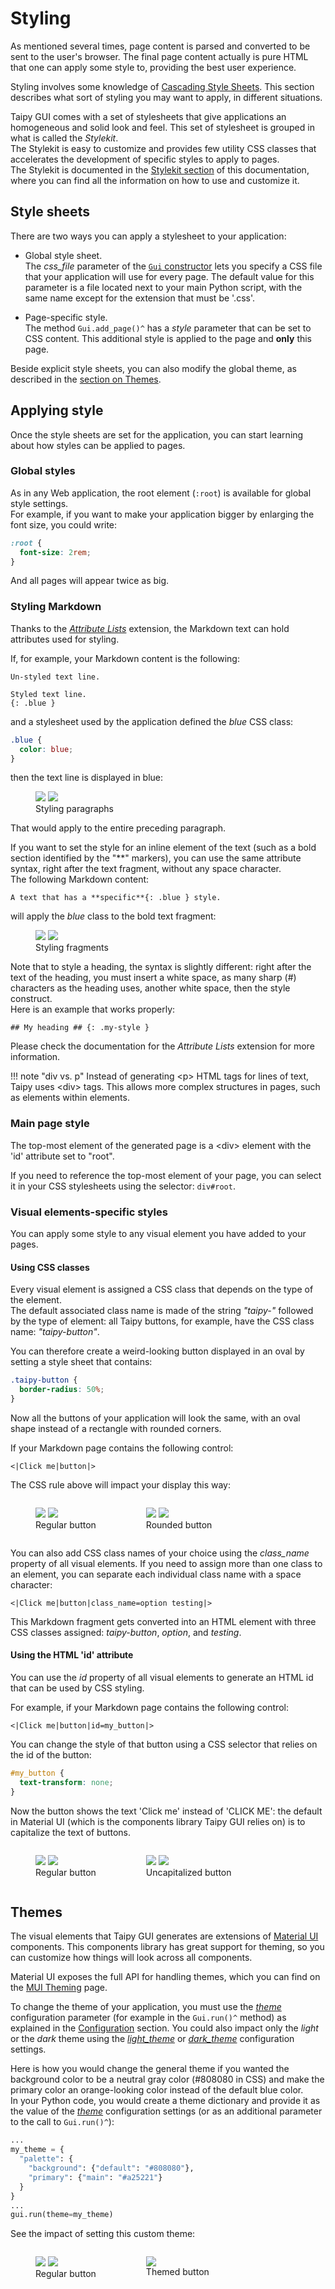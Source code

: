 # Styling

As mentioned several times, page content is parsed and converted to be sent
to the user's browser. The final page content actually is pure HTML that one can apply
some style to, providing the best user experience.

Styling involves some knowledge of [Cascading Style Sheets](https://www.w3.org/Style/CSS/).
This section describes what sort of styling you may want to apply, in different situations.

Taipy GUI comes with a set of stylesheets that give applications an homogeneous and solid
look and feel. This set of stylesheet is grouped in what is called the *Stylekit*.<br/>
The Stylekit is easy to customize and provides few utility CSS classes that accelerates the
development of specific styles to apply to pages.<br/>
The Stylekit is documented in the [Stylekit section](stylekit.md) of this documentation,
where you can find all the information on how to use and customize it.

## Style sheets

There are two ways you can apply a stylesheet to your application:

- Global style sheet.<br/>
  The *css_file* parameter of the [`Gui` constructor](Gui.__init__()^) lets you specify a CSS file
  that your application will use for every page. The default value for this parameter is a file
  located next to your main Python script, with the same name except for the extension that must be
  '.css'.

- Page-specific style.<br/>
  The method `Gui.add_page()^` has a *style* parameter that can be set to CSS content.
  This additional style is applied to the page and **only** this page.

Beside explicit style sheets, you can also modify the global theme, as
described in the [section on Themes](#themes).

## Applying style

Once the style sheets are set for the application, you can start learning about
how styles can be applied to pages.

### Global styles

As in any Web application, the root element (`:root`) is available for global
style settings.<br/>
For example, if you want to make your application bigger by enlarging the
font size, you could write:
```css
:root {
  font-size: 2rem;
}
```
And all pages will appear twice as big.


### Styling Markdown

Thanks to the [*Attribute Lists*](https://python-markdown.github.io/extensions/attr_list/)
extension, the Markdown text can hold attributes used for styling.

If, for example, your Markdown content is the following:
```
Un-styled text line.

Styled text line.
{: .blue }
```

and a stylesheet used by the application defined the *blue* CSS class:
```css
.blue {
  color: blue;
}
```
then the text line is displayed in blue:

<figure>
  <img src="attribute-para-d.png" class="visible-dark" />
  <img src="attribute-para-l.png" class="visible-light"/>
  <figcaption>Styling paragraphs</figcaption>
</figure>

That would apply to the entire preceding paragraph.

If you want to set the style for an inline element of the text (such as a
bold section identified by the "\*\*" markers), you can use the same
attribute syntax, right after the text fragment, without any space
character.<br/>
The following Markdown content:
```
A text that has a **specific**{: .blue } style.
```
will apply the *blue* class to the bold text fragment:
<figure>
  <img src="attribute-fragment-d.png" class="visible-dark" />
  <img src="attribute-fragment-l.png" class="visible-light"/>
  <figcaption>Styling fragments</figcaption>
</figure>

Note that to style a heading, the syntax is slightly different: right after the text of the heading,
you must insert a white space, as many sharp (#) characters as the heading uses, another white
space, then the style construct.<br/>
Here is an example that works properly:
```
## My heading ## {: .my-style }
```

Please check the documentation for the *Attribute Lists* extension for more information.

!!! note "div vs. p"
    Instead of generating &lt;p&gt; HTML tags for lines of text, Taipy
    uses &lt;div&gt; tags. This allows more complex structures in pages,
    such as elements within elements.

### Main page style

The top-most element of the generated page is a &lt;div&gt; element with
the 'id' attribute set to "root".

If you need to reference the top-most element of your page, you 
can select it in your CSS stylesheets using the selector: `div#root`.

### Visual elements-specific styles

You can apply some style to any visual element you have added to
your pages.

#### Using CSS classes

Every visual element is assigned a CSS class that depends on the type
of the element.<br/>
The default associated class name is made of the string *"taipy-"* followed
by the type of element: all Taipy buttons, for example, have the CSS
class name: *"taipy-button"*.

You can therefore create a weird-looking button displayed in an
oval by setting a style sheet that contains:
```css
.taipy-button {
  border-radius: 50%;
}
```
Now all the buttons of your application will look the same, with an oval
shape instead of a rectangle with rounded corners.

If your Markdown page contains the following control:
```
<|Click me|button|>
```

The CSS rule above will impact your display this way:

<div style="display: flex">
  <figure>
    <img src="../images/regular-button-d.png" class="visible-dark" />
    <img src="../images/regular-button-l.png" class="visible-light" />
    <figcaption>Regular button</figcaption>
    </figure>
  <figure>
    <img src="../images/rounded-button-d.png" class="visible-dark" />
    <img src="../images/rounded-button-l.png" class="visible-light" />
    <figcaption>Rounded button</figcaption>
    </figure>
  </div>

You can also add CSS class names of your choice using the *class_name*
property of all visual elements. If you need to assign more than one
class to an element, you can separate each individual class name with
a space character:
```
<|Click me|button|class_name=option testing|>
```
This Markdown fragment gets converted into an HTML element with three CSS classes
assigned: *taipy-button*, *option*, and *testing*.

#### Using the HTML 'id' attribute

You can use the *id* property of all visual elements to generate an
HTML id that can be used by CSS styling.

For example, if your Markdown page contains the following control:

```
<|Click me|button|id=my_button|>
```

You can change the style of that button using a CSS selector that
relies on the id of the button:
```css
#my_button {
  text-transform: none;
}
```
Now the button shows the text 'Click me' instead of 'CLICK ME': the default
in Material UI (which is the components library Taipy GUI relies on) is to
capitalize the text of buttons.

<div style="display: flex">
  <figure>
    <img src="../images/regular-button-d.png" class="visible-dark" />
    <img src="../images/regular-button-l.png" class="visible-light" />
    <figcaption>Regular button</figcaption>
    </figure>
  <figure>
    <img src="../images/no-case-button-d.png" class="visible-dark" />
    <img src="../images/no-case-button-l.png" class="visible-light" />
    <figcaption>Uncapitalized button</figcaption>
    </figure>
  </div>


## Themes

The visual elements that Taipy GUI generates are extensions of
[Material UI](https://mui.com/) components. This components library has great
support for theming, so you can customize how things will look across all components.

Material UI exposes the full API for handling themes, which you can find
on the [MUI Theming](https://mui.com/customization/theming/) page.

To change the theme of your application, you must use the [*theme*](../configuration.md#p-theme)
configuration parameter (for example in the `Gui.run()^` method) as explained in the
[Configuration](../configuration.md) section. You could also impact only the *light*
or the *dark* theme using the [*light_theme*](../configuration.md#p-light_theme) or
[*dark_theme*](../configuration.md#p-dark_theme) configuration settings.

Here is how you would change the general theme if you wanted the background
color to be a neutral gray color (#808080 in CSS) and make the primary color
an orange-looking color instead of the default blue color.<br/>
In your Python code, you would create a theme dictionary and provide it as the value of the
[*theme*](../configuration.md#p-theme) configuration settings (or as an additional  parameter to the
call to `Gui.run()^`):

```py
...
my_theme = {
  "palette": {
    "background": {"default": "#808080"},
    "primary": {"main": "#a25221"}
  }
}
...
gui.run(theme=my_theme)
```

See the impact of setting this custom theme:

<div style="display: flex">
  <figure>
    <img src="../images/no-theme-d.png" class="visible-dark" />
    <img src="../images/no-theme-l.png" class="visible-light"/>
    <figcaption>Regular button</figcaption>
    </figure>
  <figure>
    <img src="../images/theme.png" />
    <figcaption>Themed button</figcaption>
    </figure>
  </div>



